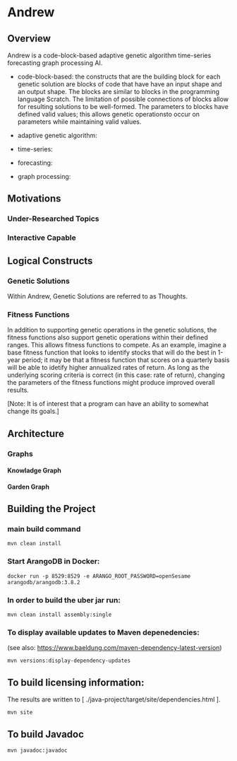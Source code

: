 # Andrew

## Overview

Andrew is a code-block-based adaptive genetic algorithm time-series forecasting graph processing AI.

* code-block-based: the constructs that are the building block for each genetic solution are blocks of code that have have an input shape and an output shape.  The blocks are similar to blocks in the programming language Scratch.  The limitation of possible connections of blocks allow for resulting solutions to be well-formed.  The parameters to blocks have defined valid values; this allows genetic operationsto occur on parameters while maintaining valid values.

* adaptive genetic algorithm:

* time-series:

* forecasting:

* graph processing:

## Motivations

### Under-Researched Topics

### Interactive Capable

## Logical Constructs

### Genetic Solutions
Within Andrew, Genetic Solutions are referred to as Thoughts.

### Fitness Functions
In addition to supporting genetic operations in the genetic solutions, the fitness functions also support genetic operations within their defined ranges.  This allows fitness functions to compete.  As an example, imagine a base fitness function that looks to identify stocks that will do the best in 1-year period; it may be that a fitness function that scores on a quarterly basis will be able to idetify higher annualized rates of return.  As long as the underlying scoring criteria is correct (in this case: rate of return), changing the parameters of the fitness functions might produce improved overall results. <P/>
[Note: It is of interest that a program can have an ability to somewhat change its goals.]

## Architecture

### Graphs

#### Knowladge Graph

#### Garden Graph

## Building the Project

### main build command
	mvn clean install


### Start ArangoDB in Docker:
	docker run -p 8529:8529 -e ARANGO_ROOT_PASSWORD=openSesame arangodb/arangodb:3.8.2


### In order to build the uber jar run:
	mvn clean install assembly:single


### To display available updates to Maven depenedencies:
 (see also: https://www.baeldung.com/maven-dependency-latest-version)
 
	mvn versions:display-dependency-updates
	
	
## To build licensing information:
The results are written to [ ./java-project/target/site/dependencies.html ].

	mvn site


## To build Javadoc
	mvn javadoc:javadoc